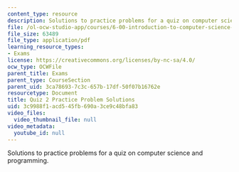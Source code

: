 ```yaml
---
content_type: resource
description: Solutions to practice problems for a quiz on computer science and programming.
file: /ol-ocw-studio-app/courses/6-00-introduction-to-computer-science-and-programming-fall-2008/3c9988f1acd545fb690a3ce9c48bfa83_quiz2_solution.pdf
file_size: 63489
file_type: application/pdf
learning_resource_types:
- Exams
license: https://creativecommons.org/licenses/by-nc-sa/4.0/
ocw_type: OCWFile
parent_title: Exams
parent_type: CourseSection
parent_uid: 3ca78693-7c3c-657b-17df-50f07b16762e
resourcetype: Document
title: Quiz 2 Practice Problem Solutions
uid: 3c9988f1-acd5-45fb-690a-3ce9c48bfa83
video_files:
  video_thumbnail_file: null
video_metadata:
  youtube_id: null
---
```

Solutions to practice problems for a quiz on computer science and programming.